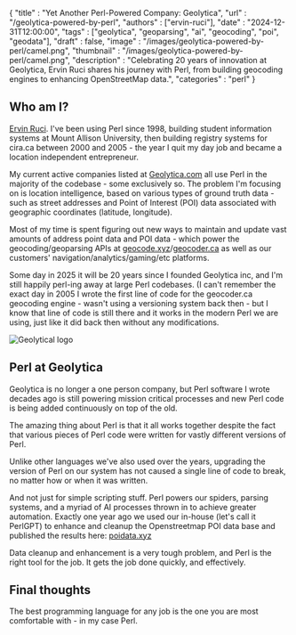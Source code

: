 {
    "title"       : "Yet Another Perl-Powered Company: Geolytica",
    "url"         : "/geolytica-powered-by-perl",
    "authors"     : ["ervin-ruci"],
    "date"        : "2024-12-31T12:00:00",
    "tags"        : ["geolytica", "geoparsing", "ai", "geocoding", "poi", "geodata"],
    "draft"       : false,
    "image"       : "/images/geolytica-powered-by-perl/camel.png",
    "thumbnail"   : "/images/geolytica-powered-by-perl/camel.png",
    "description" : "Celebrating 20 years of innovation at Geolytica, Ervin Ruci shares his journey with Perl, from building geocoding engines to enhancing OpenStreetMap data.",
    "categories"  : "perl"
}


## Who am I?

[Ervin Ruci](https://eruci.com). I've been using Perl since 1998, building
student information systems at Mount Allison University, then building registry
systems for cira.ca between 2000 and 2005 - the year I quit my day job and
became a location independent entrepreneur.

My current active companies listed at [Geolytica.com](https://geolytica.com)
all use Perl in the majority of the codebase - some exclusively so. The problem
I'm focusing on is location intelligence, based on various types of ground
truth data - such as street addresses and Point of Interest (POI) data
associated with geographic coordinates (latitude, longitude).

Most of my time is spent figuring out new ways to maintain and update vast
amounts of address point data and POI data - which power the
geocoding/geoparsing APIs at
[geocode.xyz](https://geocode.xyz)/[geocoder.ca](https://geocoder.ca) as well
as our customers' navigation/analytics/gaming/etc platforms.

Some day in 2025 it will be 20 years since I founded Geolytica inc, and I'm
still happily perl-ing away at large Perl codebases. (I can't remember the
exact day in 2005 I wrote the first line of code for the geocoder.ca geocoding
engine - wasn't using a versioning system back then - but I know that line of
code is still there and it works in the modern Perl we are using, just like it
did back then without any modifications.

![Geolytical logo](/images/geolytica-powered-by-perl/Geolyticacomlogo.png "Geolytica logo")

## Perl at Geolytica

Geolytica is no longer a one person company, but Perl software I wrote decades
ago is still powering mission critical processes and new Perl code is being
added continuously on top of the old.

The amazing thing about Perl is that it all works together despite the fact
that various pieces of Perl code were written for vastly different versions of
Perl.

Unlike other languages we've also used over the years, upgrading the version of
Perl on our system has not caused a single line of code to break, no matter how
or when it was written.

And not just for simple scripting stuff. Perl powers our spiders, parsing
systems, and a myriad of AI processes thrown in to achieve greater automation.
Exactly one year ago we used our in-house (let's call it PerlGPT) to enhance
and cleanup the Openstreetmap POI data base and published the results here:
[poidata.xyz](https://poidata.xyz/odbl)

Data cleanup and enhancement is a very tough problem, and Perl is the right
tool for the job. It gets the job done quickly, and effectively.

## Final thoughts

The best programming language for any job is the one you are most comfortable
with - in my case Perl.
